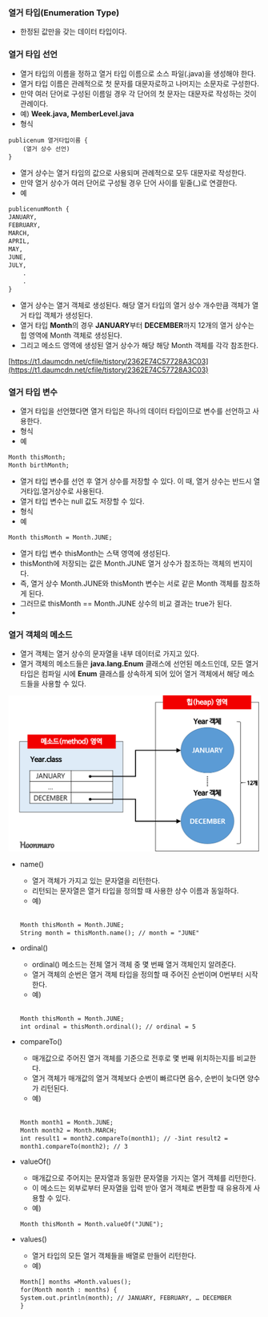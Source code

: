 ### 열거 타입(Enumeration Type)

- 한정된 값만을 갖는 데이터 타입이다.

### 열거 타입 선언

- 열거 타입의 이름을 정하고 열거 타입 이름으로 소스 파일(.java)을 생성해야 한다.
- 열거 타입 이름은 관례적으로 첫 문자를 대문자로하고 나머지는 소문자로 구성한다.
- 만약 여러 단어로 구성된 이름일 경우 각 단어의 첫 문자는 대문자로 작성하는 것이 관례이다.
- 예) **Week.java, MemberLevel.java**
- 형식

```
publicenum 열거타입이름 {
	(열거 상수 선언)
}

```

- 열거 상수는 열거 타임의 값으로 사용되며 관례적으로 모두 대문자로 작성한다.
- 만약 열거 상수가 여러 단어로 구성될 경우 단어 사이를 밑줄(_)로 연결한다.
- 예

```
publicenumMonth {
JANUARY,
FEBRUARY,
MARCH,
APRIL,
MAY,
JUNE,
JULY,
	.
	.
}

```

- 열거 상수는 열거 객체로 생성된다. 해당 열거 타입의 열거 상수 개수만큼 객체가 열거 타입 객체가 생성된다.
- 열거 타입 **Month**의 경우 **JANUARY**부터 **DECEMBER**까지 12개의 열거 상수는 힙 영역에 Month 객체로 생성된다.
- 그리고 메소드 영역에 생성된 열거 상수가 해당 해당 Month 객체를 각각 참조한다.

[https://t1.daumcdn.net/cfile/tistory/2362E74C57728A3C03](https://t1.daumcdn.net/cfile/tistory/2362E74C57728A3C03)

### 열거 타입 변수

- 열거 타입을 선언했다면 열거 타입은 하나의 데이터 타입이므로 변수를 선언하고 사용한다.
- 형식
- 예

```
Month thisMonth;
Month birthMonth;

```

- 열거 타입 변수를 선언 후 열거 상수를 저장할 수 있다. 이 때, 열거 상수는 반드시 열거타입.열거상수로 사용된다.
- 열거 타입 변수는 null 값도 저장할 수 있다.
- 형식
- 예

```
Month thisMonth = Month.JUNE;

```

- 열거 타입 변수 thisMonth는 스택 영역에 생성된다.
- thisMonth에 저장되는 값은 Month.JUNE 열거 상수가 참조하는 객체의 번지이다.
- 즉, 열거 상수 Month.JUNE와 thisMonth 변수는 서로 같은 Month 객체를 참조하게 된다.
- 그러므로 thisMonth == Month.JUNE 상수의 비교 결과는 true가 된다.
-

### 열거 객체의 메소드

- 열거 객체는 열거 상수의 문자열을 내부 데이터로 가지고 있다.
- 열거 객체의 메소드들은 **java.lang.Enum** 클래스에 선언된 메소드인데, 모든 열거 타입은 컴파일 시에 **Enum** 클래스를 상속하게 되어 있어 열거 객체에서 해당 메소드들을 사용할 수 있다.

![제목 없음](image/enum.png)

- name()
    - 열거 객체가 가지고 있는 문자열을 리턴한다.
    - 리턴되는 문자열은 열거 타입을 정의할 때 사용한 상수 이름과 동일하다.
    - 예)

    ```

    Month thisMonth = Month.JUNE;
    String month = thisMonth.name(); // month = "JUNE"
    ```

- ordinal()
    - ordinal() 메소드는 전체 열거 객체 중 몇 번째 열거 객체인지 알려준다.
    - 열거 객체의 순번은 열거 객체 타입을 정의할 때 주어진 순번이며 0번부터 시작한다.
    - 예)

    ```

    Month thisMonth = Month.JUNE;
    int ordinal = thisMonth.ordinal(); // ordinal = 5
    ```

- compareTo()
    - 매개값으로 주어진 열거 객체를 기준으로 전후로 몇 번째 위치하는지를 비교한다.
    - 열거 객체가 매개값의 열거 객체보다 순번이 빠르다면 음수, 순번이 늦다면 양수가 리턴된다.
    - 예)

    ```

    Month month1 = Month.JUNE;
    Month month2 = Month.MARCH;
    int result1 = month2.compareTo(month1); // -3int result2 = month1.compareTo(month2); // 3
    ```

- valueOf()
    - 매개값으로 주어지는 문자열과 동일한 문자열을 가지는 열거 객체를 리턴한다.
    - 이 메소드는 외부로부터 문자열을 입력 받아 열거 객체로 변환할 때 유용하게 사용할 수 있다.
    - 예)

    ```
    Month thisMonth = Month.valueOf("JUNE");

    ```

- values()
    - 열거 타입의 모든 열거 객체들을 배열로 만들어 리턴한다.
    - 예)

    ```
    Month[] months =Month.values();
    for(Month month : months) {
    System.out.println(month); // JANUARY, FEBRUARY, … DECEMBER
    }

    ```
